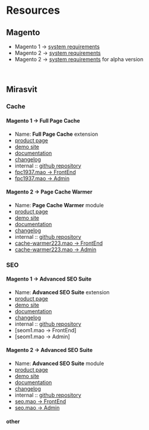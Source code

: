 # Resources

<!-- → ↠ ↣ ↦ ⇒ ⇻ ⇸ ─ -->


## Magento

- Magento 1 → [system requirements](https://docs.magento.com/m1/ce/user_guide/magento/system-requirements.html)
- Magento 2 → [system requirements](https://devdocs.magento.com/guides/v2.2/install-gde/system-requirements-tech.html)
- Magento 2 → [system requirements](https://devdocs.magento.com/guides/v2.3/install-gde/system-requirements-tech.html) for alpha version

<br>


## Mirasvit


### Cache

#### Magento 1 → Full Page Cache
- Name:  **Full Page Cache** extension
- [product page](https://mirasvit.com/magento-extensions/full-page-cache.html)
- [demo site](http://fpc19.demo.mirasvit.com)
- [documentation](https://docs.mirasvit.com/doc/extension_fpc/current)
- [changelog](https://docs.mirasvit.com/doc/extension_fpc/current/changelog)
- internal :: [github repository](https://github.com/mirasvit/extension_fpc)
- [fpc1937.mao → FrontEnd](http://fpc1937.mao.mirasvit.com)
- [fpc1937.mao → Admin](http://fpc1937.mao.mirasvit.com/index.php/mageadmin/system_config/edit/section/fpc)


#### Magento 2 → Page Cache Warmer
- Name: **Page Cache Warmer** module
- [product page](https://mirasvit.com/magento-2-extensions/full-page-cache-warmer.html)
- [demo site](http://cache-warmer.m2.mirasvit.com)
- [documentation](https://mirasvit.com/docs/module-cache-warmer/current)
- [changelog](https://mirasvit.com/docs/module-cache-warmer/current/changelog)
- internal :: [github repository](https://github.com/mirasvit/module-cache-warmer)
- [cache-warmer223.mao → FrontEnd](http://cache-warmer223.mao.mirasvit.com)
- [cache-warmer223.mao → Admin](http://cache-warmer223.mao.mirasvit.com/mageadmin/admin)



### SEO

#### Magento 1 → Advanced SEO Suite
- Name: **Advanced SEO Suite** extension
- [product page](https://mirasvit.com/magento-extensions/advanced-seo-suite.html)
- [demo site](http://seo19.demo.mirasvit.com)
- [documentation](https://mirasvit.com/docs/module-seo/current)
- [changelog](https://mirasvit.com/docs/module-seo/current/changelog)
- internal :: [github repository](https://github.com/mirasvit/extension_seo)
- [seom1.mao → FrontEnd]
- [seom1.mao → Admin]

#### Magento 2 → Advanced SEO Suite
- Name: **Advanced SEO Suite** module
- [product page](https://mirasvit.com/magento-2-extensions/advanced-seo-suite.html)
- [demo site](http://seo.m2.mirasvit.com)
- [documentation](https://mirasvit.com/docs/module-seo/current)
- [changelog](https://mirasvit.com/docs/module-seo/current/changelog)
- internal :: [github repository](https://github.com/mirasvit/module-seo)
- [seo.mao → FrontEnd](http://seo.mao.mirasvit.com)
- [seo.mao → Admin](http://seo.mao.mirasvit.com/mageadmin/admin)



#### other

<!--
| M1 → **Full Page Cache** | M2 → **Page Cache Warmer** | M1 -> **Advanced SEO Suite** | M2 → **Advanced SEO Suite** |
|:-------------------------|:---------------------------|:-----------------------------|:----------------------------|
| [product page](https://mirasvit.com/magento-extensions/full-page-cache.html) | [product page](https://mirasvit.com/magento-2-extensions/full-page-cache-warmer.html) | [product page](https://mirasvit.com/magento-extensions/advanced-seo-suite.html) | [product page](https://mirasvit.com/magento-2-extensions/advanced-seo-suite.html) |
| [demo site] | | | |



- Magento 2 → 
- Magento 2 → 
- Magento 2 → 
- Magento 2 → 
- Magento 2 → 
- Magento 2 → 


-->